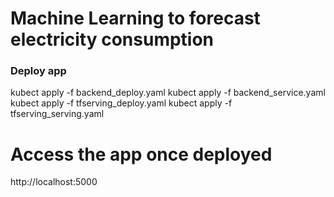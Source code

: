 # Machine Learning to forecast electricity consumption

### Deploy app

kubect apply -f backend_deploy.yaml
kubect apply -f backend_service.yaml
kubect apply -f tfserving_deploy.yaml
kubect apply -f tfserving_serving.yaml

# Access the app once deployed

http://localhost:5000
